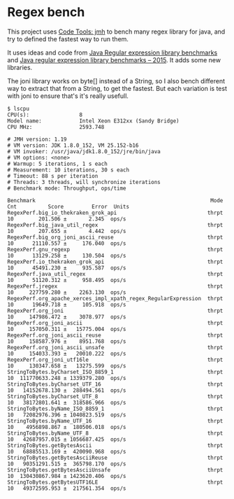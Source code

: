 # Regex bench

This project uses [Code Tools: jmh](http://openjdk.java.net/projects/code-tools/jmh/) to bench many regex library for java, and try to defined the fastest way to run them.

It uses ideas and code from [Java Regular expression library benchmarks](http://tusker.org/regex/regex_benchmark.html) and [Java regular expression library benchmarks – 2015](https://www.javaadvent.com/2015/12/java-regular-expression-library-benchmarks-2015.html). It adds some new libraries.

The joni library works on byte[] instead of a String, so I also bench different way to extract that from a String, to get the fastest. But each variation is test with joni to ensure that's it's really usefull.

```
$ lscpu 
CPU(s):                8
Model name:            Intel Xeon E312xx (Sandy Bridge)
CPU MHz:               2593.748

# JMH version: 1.19
# VM version: JDK 1.8.0_152, VM 25.152-b16
# VM invoker: /usr/java/jdk1.8.0_152/jre/bin/java
# VM options: <none>
# Warmup: 5 iterations, 1 s each
# Measurement: 10 iterations, 30 s each
# Timeout: 88 s per iteration
# Threads: 3 threads, will synchronize iterations
# Benchmark mode: Throughput, ops/time

Benchmark                                                        Mode  Cnt          Score         Error  Units
RegexPerf.big_io_thekraken_grok_api                             thrpt   10        201.506 ±       2.345  ops/s
RegexPerf.big_java_util_regex                                   thrpt   10        207.655 ±       4.442  ops/s
RegexPerf.big_org_joni_ascii_reuse                              thrpt   10      21110.557 ±     176.040  ops/s
RegexPerf.gnu_regexp                                            thrpt   10      13129.258 ±     130.504  ops/s
RegexPerf.io_thekraken_grok_api                                 thrpt   10      45491.230 ±     935.587  ops/s
RegexPerf.java_util_regex                                       thrpt   10      51120.312 ±     958.495  ops/s
RegexPerf.jregex                                                thrpt   10     227759.280 ±    2263.130  ops/s
RegexPerf.org_apache_xerces_impl_xpath_regex_RegularExpression  thrpt   10      19649.718 ±     105.918  ops/s
RegexPerf.org_joni                                              thrpt   10     147986.472 ±    3078.977  ops/s
RegexPerf.org_joni_ascii                                        thrpt   10     157050.311 ±   15775.004  ops/s
RegexPerf.org_joni_ascii_reuse                                  thrpt   10     158587.976 ±    8951.768  ops/s
RegexPerf.org_joni_ascii_unsafe                                 thrpt   10     154033.393 ±   20010.222  ops/s
RegexPerf.org_joni_utf16le                                      thrpt   10     130347.658 ±   13275.599  ops/s
StringToBytes.byCharset_ISO_8859_1                              thrpt   10  111770633.248 ± 1339379.280  ops/s
StringToBytes.byCharset_UTF_16                                  thrpt   10   14152678.130 ±  288494.561  ops/s
StringToBytes.byCharset_UTF_8                                   thrpt   10   38172801.641 ±  318586.966  ops/s
StringToBytes.byName_ISO_8859_1                                 thrpt   10   72082976.396 ± 1040823.519  ops/s
StringToBytes.byName_UTF_16                                     thrpt   10    4956898.867 ±  180506.018  ops/s
StringToBytes.byName_UTF_8                                      thrpt   10   42687957.015 ± 1056687.425  ops/s
StringToBytes.getBytesAscii                                     thrpt   10   68885513.169 ±  420090.968  ops/s
StringToBytes.getBytesAsciiReuse                                thrpt   10   90351291.515 ±  365798.170  ops/s
StringToBytes.getBytesAsciiUnsafe                               thrpt   10  130430867.984 ± 1423620.406  ops/s
StringToBytes.getBytesUTF16LE                                   thrpt   10   49372595.953 ±  217561.354  ops/s
```
